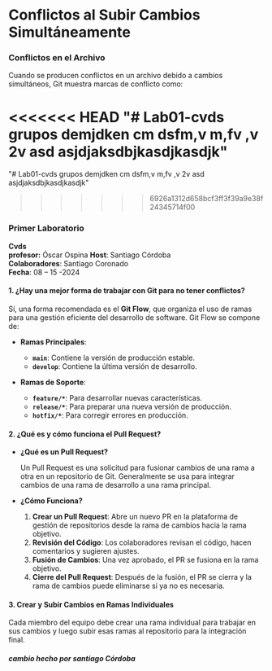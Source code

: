 # Conflictos al Subir Cambios Simultáneamente

### Conflictos en el Archivo

Cuando se producen conflictos en un archivo debido a cambios simultáneos, Git muestra marcas de conflicto como:


<<<<<<< HEAD
"# Lab01-cvds grupos demjdken  cm dsfm,v m,fv ,v 2v asd asjdjaksdbjkasdjkasdjk" 
=======
"# Lab01-cvds grupos demjdken  cm dsfm,v m,fv ,v 2v asd asjdjaksdbjkasdjkasdjk" 
>>>>>>> 6926a1312d658bcf3ff3f39a9e38f24345714f00


### Primer Laboratorio

**Cvds**  
**profesor:** Óscar Ospina
**Host**: Santiago Córdoba  
**Colaboradores**: Santiago Coronado  
**Fecha**: 08 – 15 -2024

#### 1. ¿Hay una mejor forma de trabajar con Git para no tener conflictos?

Sí, una forma recomendada es el **Git Flow**, que organiza el uso de ramas para una gestión eficiente del desarrollo de software. Git Flow se compone de:

- **Ramas Principales**:
  - **`main`**: Contiene la versión de producción estable.
  - **`develop`**: Contiene la última versión de desarrollo.

- **Ramas de Soporte**:
  - **`feature/*`**: Para desarrollar nuevas características.
  - **`release/*`**: Para preparar una nueva versión de producción.
  - **`hotfix/*`**: Para corregir errores en producción.

#### 2. ¿Qué es y cómo funciona el Pull Request?

- **¿Qué es un Pull Request?**
  
  Un Pull Request es una solicitud para fusionar cambios de una rama a otra en un repositorio de Git. Generalmente se usa para integrar cambios de una rama de desarrollo a una rama principal.

- **¿Cómo Funciona?**
  1. **Crear un Pull Request**: Abre un nuevo PR en la plataforma de gestión de repositorios desde la rama de cambios hacia la rama objetivo.
  2. **Revisión del Código**: Los colaboradores revisan el código, hacen comentarios y sugieren ajustes.
  3. **Fusión de Cambios**: Una vez aprobado, el PR se fusiona en la rama objetivo.
  4. **Cierre del Pull Request**: Después de la fusión, el PR se cierra y la rama de cambios puede eliminarse si ya no es necesaria.

#### 3. Crear y Subir Cambios en Ramas Individuales

Cada miembro del equipo debe crear una rama individual para trabajar en sus cambios y luego subir esas ramas al repositorio para la integración final. 










##### cambio hecho por santiago Córdoba
